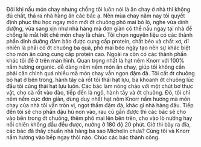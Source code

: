 Đôi khi nấu món chay nhưng chồng tôi luôn nói là ăn chay ở nhà thì không đủ chất, thả ra nhà hàng ăn các bác ạ. Nên mùa chay năm nay tôi quyết định phục thù học ngay món mới ớt chuông phô mai bỏ lò, nghe vừa dinh dưỡng, vừa sang xịn như nhà hàng mà đơn giản có thể nấu ngay tại nhà để chồng lé mắt hết chê món chay là chán. Tôi chọn nguyên liệu có các thành phần dinh dưỡng đảm bảo được cung cấp protein, chất béo và chất xơ, dĩ nhiên là phải có ớt chuông ba quả, phô mai béo ngậy tạo nên sự khác biệt cho món ăn cũng cung cấp protein cao. Ngoài ra còn có các thành phần khác tôi để ở trên màn hình. Quan trọng nhất là hạt nêm Knorr với 100% nấm hương organic. dễ dàng nêm nếm món ăn chay, giúp tôi không cần phải căn chỉnh quá nhiều mà món chay vẫn ngon đậm đà. Tôi cắt ớt chuông bỏ hạt ở bên trong, hành tây cà rốt tôi thái hạt lựu, ba khoanh ớt chuông lúc đầu tôi cũng thái hạt lựu luôn. Các bác làm nóng chảo với một chút bơ thực vật, cho cà rốt vào đảo, tiếp đến là ngô, hành tây và ớt chuông. Đó, tôi chỉ nêm nếm cực đơn giản, dùng duy nhất hạt nêm Knorr nấm hương mà món chay của nhà tôi vẫn tròn vị, ngọt thấm đậm đà, khác gì nhà hàng đâu. Tiếp đến tôi sẽ cho phần đậu hũ non vào, rau củ gần được thì các bác sẽ cho vào bên trong ớt chuông, thêm phô mai lên bên trên, cho vào lò nướng hay nồi chiên không dầu đều được, nướng ở 180 độ 20 phút. Giờ thì bày ra đĩa, các bác đã thấy chuẩn nhà hàng ba sao Michelin chưa? Cùng tôi và Knorr nấm hương vào bếp ngay thôi nào. Chúc các bác thành công.